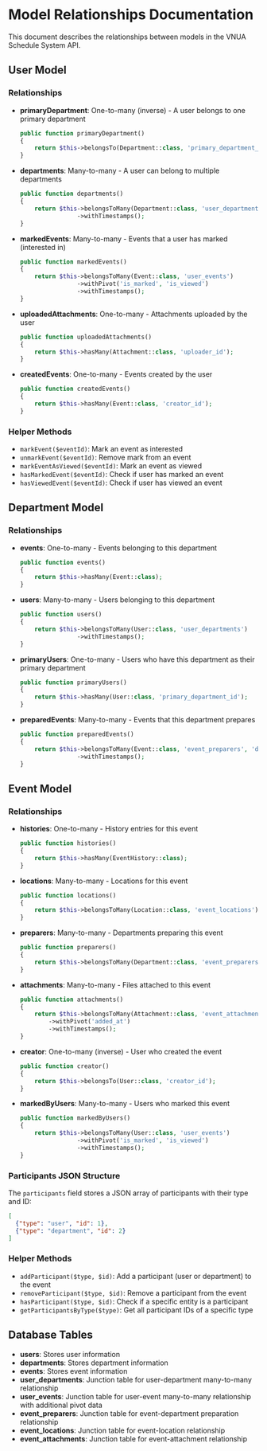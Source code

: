 # Model Relationships Documentation

This document describes the relationships between models in the VNUA Schedule System API.

## User Model

### Relationships

- **primaryDepartment**: One-to-many (inverse) - A user belongs to one primary department
  ```php
  public function primaryDepartment()
  {
      return $this->belongsTo(Department::class, 'primary_department_id');
  }
  ```

- **departments**: Many-to-many - A user can belong to multiple departments
  ```php
  public function departments()
  {
      return $this->belongsToMany(Department::class, 'user_departments')
                  ->withTimestamps();
  }
  ```

- **markedEvents**: Many-to-many - Events that a user has marked (interested in)
  ```php
  public function markedEvents()
  {
      return $this->belongsToMany(Event::class, 'user_events')
                  ->withPivot('is_marked', 'is_viewed')
                  ->withTimestamps();
  }
  ```

- **uploadedAttachments**: One-to-many - Attachments uploaded by the user
  ```php
  public function uploadedAttachments()
  {
      return $this->hasMany(Attachment::class, 'uploader_id');
  }
  ```

- **createdEvents**: One-to-many - Events created by the user
  ```php
  public function createdEvents()
  {
      return $this->hasMany(Event::class, 'creator_id');
  }
  ```

### Helper Methods

- `markEvent($eventId)`: Mark an event as interested
- `unmarkEvent($eventId)`: Remove mark from an event
- `markEventAsViewed($eventId)`: Mark an event as viewed
- `hasMarkedEvent($eventId)`: Check if user has marked an event
- `hasViewedEvent($eventId)`: Check if user has viewed an event

## Department Model

### Relationships

- **events**: One-to-many - Events belonging to this department
  ```php
  public function events()
  {
      return $this->hasMany(Event::class);
  }
  ```

- **users**: Many-to-many - Users belonging to this department
  ```php
  public function users()
  {
      return $this->belongsToMany(User::class, 'user_departments')
                  ->withTimestamps();
  }
  ```

- **primaryUsers**: One-to-many - Users who have this department as their primary department
  ```php
  public function primaryUsers()
  {
      return $this->hasMany(User::class, 'primary_department_id');
  }
  ```

- **preparedEvents**: Many-to-many - Events that this department prepares
  ```php
  public function preparedEvents()
  {
      return $this->belongsToMany(Event::class, 'event_preparers', 'department_id', 'event_id')
                  ->withTimestamps();
  }
  ```

## Event Model

### Relationships

- **histories**: One-to-many - History entries for this event
  ```php
  public function histories()
  {
      return $this->hasMany(EventHistory::class);
  }
  ```

- **locations**: Many-to-many - Locations for this event
  ```php
  public function locations()
  {
      return $this->belongsToMany(Location::class, 'event_locations');
  }
  ```

- **preparers**: Many-to-many - Departments preparing this event
  ```php
  public function preparers()
  {
      return $this->belongsToMany(Department::class, 'event_preparers', 'event_id', 'department_id');
  }
  ```

- **attachments**: Many-to-many - Files attached to this event
  ```php
  public function attachments()
  {
      return $this->belongsToMany(Attachment::class, 'event_attachments')
          ->withPivot('added_at')
          ->withTimestamps();
  }
  ```

- **creator**: One-to-many (inverse) - User who created the event
  ```php
  public function creator()
  {
      return $this->belongsTo(User::class, 'creator_id');
  }
  ```

- **markedByUsers**: Many-to-many - Users who marked this event
  ```php
  public function markedByUsers()
  {
      return $this->belongsToMany(User::class, 'user_events')
                  ->withPivot('is_marked', 'is_viewed')
                  ->withTimestamps();
  }
  ```

### Participants JSON Structure

The `participants` field stores a JSON array of participants with their type and ID:

```json
[
  {"type": "user", "id": 1},
  {"type": "department", "id": 2}
]
```

### Helper Methods

- `addParticipant($type, $id)`: Add a participant (user or department) to the event
- `removeParticipant($type, $id)`: Remove a participant from the event
- `hasParticipant($type, $id)`: Check if a specific entity is a participant
- `getParticipantsByType($type)`: Get all participant IDs of a specific type

## Database Tables

- **users**: Stores user information
- **departments**: Stores department information
- **events**: Stores event information
- **user_departments**: Junction table for user-department many-to-many relationship
- **user_events**: Junction table for user-event many-to-many relationship with additional pivot data
- **event_preparers**: Junction table for event-department preparation relationship
- **event_locations**: Junction table for event-location relationship
- **event_attachments**: Junction table for event-attachment relationship
